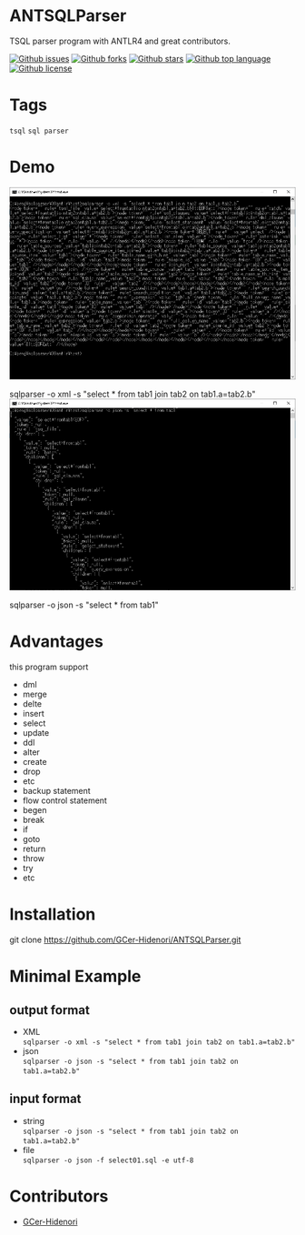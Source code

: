 # ANTSQLParser

<!-- # Short Description -->

TSQL parser program with ANTLR4 and great contributors.

<!-- # Badges -->

[![Github issues](https://img.shields.io/github/issues/GCer-Hidenori/ANTSQLParser)](https://github.com/GCer-Hidenori/ANTSQLParser/issues)
[![Github forks](https://img.shields.io/github/forks/GCer-Hidenori/ANTSQLParser)](https://github.com/GCer-Hidenori/ANTSQLParser/network/members)
[![Github stars](https://img.shields.io/github/stars/GCer-Hidenori/ANTSQLParser)](https://github.com/GCer-Hidenori/ANTSQLParser/stargazers)
[![Github top language](https://img.shields.io/github/languages/top/GCer-Hidenori/ANTSQLParser)](https://github.com/GCer-Hidenori/ANTSQLParser/)
[![Github license](https://img.shields.io/github/license/GCer-Hidenori/ANTSQLParser)](https://github.com/GCer-Hidenori/ANTSQLParser/)

# Tags

`tsql` `sql parser`

# Demo

![Demo](resources/file-0.png)

sqlparser -o xml -s "select * from tab1 join tab2 on tab1.a=tab2.b"  
![Demo](resources/file-1.png)

sqlparser -o json -s "select * from tab1"

# Advantages

this program support
- dml
 - merge
 - delte
 - insert
 - select
 - update
- ddl
 - alter
 - create
 - drop
 - etc
- backup statement
- flow control statement
 - begen
 - break
 - if
 - goto
 - return
 - throw
 - try
 - etc

# Installation

git clone https://github.com/GCer-Hidenori/ANTSQLParser.git

# Minimal Example

## output format
- XML  
```sqlparser -o xml -s "select * from tab1 join tab2 on tab1.a=tab2.b"```
- json  
```sqlparser -o json -s "select * from tab1 join tab2 on tab1.a=tab2.b"```
## input format
- string  
```sqlparser -o json -s "select * from tab1 join tab2 on tab1.a=tab2.b"```
- file  
```sqlparser -o json -f select01.sql -e utf-8```

# Contributors

- [GCer-Hidenori](https://github.com/GCer-Hidenori)

<!-- CREATED_BY_LEADYOU_README_GENERATOR -->